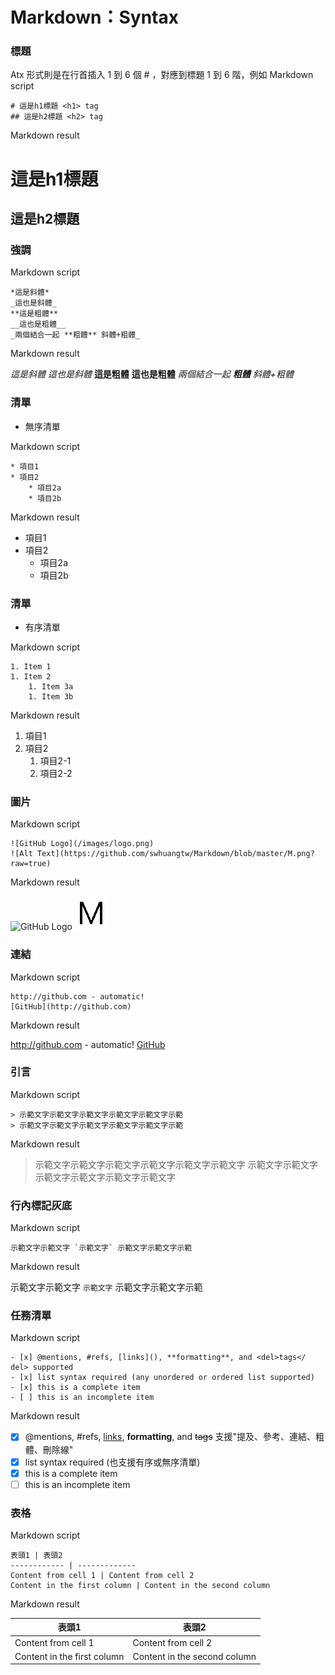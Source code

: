# Markdown：Syntax

### 標題

Atx 形式則是在行首插入 1 到 6 個 # ，對應到標題 1 到 6 階，例如
Markdown script

    # 這是h1標題 <h1> tag            
    ## 這是h2標題 <h2> tag

Markdown result
# 這是h1標題          
## 這是h2標題 

### 強調

Markdown script

    *這是斜體*
    _這也是斜體_
    **這是粗體**
    __這也是粗體__
    _兩個結合一起 **粗體** 斜體+粗體_

Markdown result

*這是斜體*
_這也是斜體_
**這是粗體**
__這也是粗體__
_兩個結合一起 **粗體** 斜體+粗體_

### 清單

  * 無序清單

Markdown script

    * 項目1
    * 項目2
        * 項目2a
        * 項目2b

Markdown result

* 項目1
* 項目2
  * 項目2a
  * 項目2b

### 清單
  * 有序清單

Markdown script

    1. Item 1
    1. Item 2
        1. Item 3a
        1. Item 3b

Markdown result

1. 項目1
2. 項目2
    1. 項目2-1
    2. 項目2-2

### 圖片 

Markdown script

    ![GitHub Logo](/images/logo.png)
    ![Alt Text](https://github.com/swhuangtw/Markdown/blob/master/M.png?raw=true)

Markdown result

![GitHub Logo](/images/logo.png)
![Alt Text，連結失效時顯示](https://github.com/swhuangtw/Markdown/blob/master/M.png?raw=true)

### 連結 

Markdown script

    http://github.com - automatic!
    [GitHub](http://github.com)

Markdown result

http://github.com - automatic!
[GitHub](http://github.com)

### 引言 

Markdown script

    > 示範文字示範文字示範文字示範文字示範文字示範
    > 示範文字示範文字示範文字示範文字示範文字示範

Markdown result

> 示範文字示範文字示範文字示範文字示範文字示範文字
> 示範文字示範文字示範文字示範文字示範文字示範文字

### 行內標記灰底 

Markdown script

    示範文字示範文字 `示範文字` 示範文字示範文字示範


Markdown result

示範文字示範文字 `示範文字` 示範文字示範文字示範

### 任務清單 

Markdown script

    - [x] @mentions, #refs, [links](), **formatting**, and <del>tags</  del> supported
    - [x] list syntax required (any unordered or ordered list supported)
    - [x] this is a complete item
    - [ ] this is an incomplete item    

Markdown result

- [x] @mentions, #refs, [links](), **formatting**, and <del>tags</del> 支援"提及、參考、連結、粗體、刪除線"
- [x] list syntax required (也支援有序或無序清單)
- [x] this is a complete item
- [ ] this is an incomplete item

### 表格 

Markdown script

    表頭1 | 表頭2
    ------------ | -------------
    Content from cell 1 | Content from cell 2
    Content in the first column | Content in the second column

Markdown result

表頭1 | 表頭2
------------ | -------------
Content from cell 1 | Content from cell 2
Content in the first column | Content in the second column
